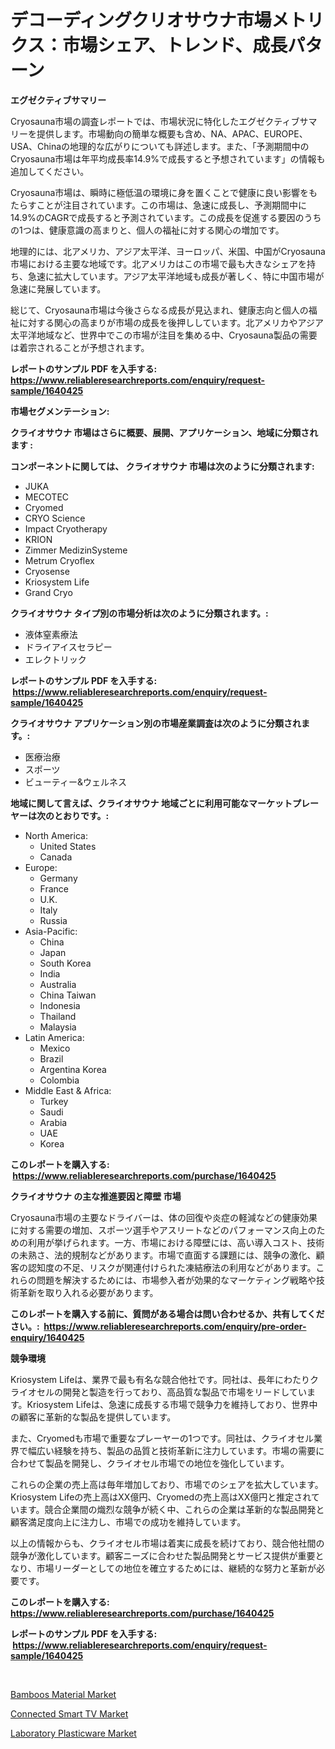 <p><h1>デコーディングクリオサウナ市場メトリクス：市場シェア、トレンド、成長パターン</h1></p><p><strong>エグゼクティブサマリー</strong></p>
<p><p>Cryosauna市場の調査レポートでは、市場状況に特化したエグゼクティブサマリーを提供します。市場動向の簡単な概要も含め、NA、APAC、EUROPE、USA、Chinaの地理的な広がりについても詳述します。また、「予測期間中のCryosauna市場は年平均成長率14.9%で成長すると予想されています」の情報も追加してください。</p><p>Cryosauna市場は、瞬時に極低温の環境に身を置くことで健康に良い影響をもたらすことが注目されています。この市場は、急速に成長し、予測期間中に14.9%のCAGRで成長すると予測されています。この成長を促進する要因のうちの1つは、健康意識の高まりと、個人の福祉に対する関心の増加です。</p><p>地理的には、北アメリカ、アジア太平洋、ヨーロッパ、米国、中国がCryosauna市場における主要な地域です。北アメリカはこの市場で最も大きなシェアを持ち、急速に拡大しています。アジア太平洋地域も成長が著しく、特に中国市場が急速に発展しています。</p><p>総じて、Cryosauna市場は今後さらなる成長が見込まれ、健康志向と個人の福祉に対する関心の高まりが市場の成長を後押ししています。北アメリカやアジア太平洋地域など、世界中でこの市場が注目を集める中、Cryosauna製品の需要は着宗されることが予想されます。</p></p>
<p><strong>レポートのサンプル PDF を入手する: <a href="https://www.reliableresearchreports.com/enquiry/request-sample/1640425">https://www.reliableresearchreports.com/enquiry/request-sample/1640425</a></strong></p>
<p><strong>市場セグメンテーション:</strong></p>
<p><strong> クライオサウナ 市場はさらに概要、展開、アプリケーション、地域に分類されます :</strong></p>
<p><strong>コンポーネントに関しては、 クライオサウナ 市場は次のように分類されます: &nbsp;</strong></p>
<p><ul><li>JUKA</li><li>MECOTEC</li><li>Cryomed</li><li>CRYO Science</li><li>Impact Cryotherapy</li><li>KRION</li><li>Zimmer MedizinSysteme</li><li>Metrum Cryoflex</li><li>Cryosense</li><li>Kriosystem Life</li><li>Grand Cryo</li></ul></p>
<p><strong> クライオサウナ タイプ別の市場分析は次のように分類されます。:</strong></p>
<p><ul><li>液体窒素療法</li><li>ドライアイスセラピー</li><li>エレクトリック</li></ul></p>
<p><strong>レポートのサンプル PDF を入手する: &nbsp;<a href="https://www.reliableresearchreports.com/enquiry/request-sample/1640425">https://www.reliableresearchreports.com/enquiry/request-sample/1640425</a></strong></p>
<p><strong> クライオサウナ アプリケーション別の市場産業調査は次のように分類されます。:</strong></p>
<p><ul><li>医療治療</li><li>スポーツ</li><li>ビューティー&ウェルネス</li></ul></p>
<p><strong>地域に関して言えば、クライオサウナ 地域ごとに利用可能なマーケットプレーヤーは次のとおりです。:</strong></p>
<p><ul>
    <li>
        North America:
        <ul>
            <li>United States</li>
            <li>Canada</li>
        </ul>
    </li>
    <li>
        Europe:
        <ul>
            <li>Germany</li>
            <li>France</li>
            <li>U.K.</li>
            <li>Italy</li>
            <li>Russia</li>
        </ul>
    </li>
    <li>
        Asia-Pacific:
        <ul>
            <li>China</li>
            <li>Japan</li>
            <li>South Korea</li>
            <li>India</li>
            <li>Australia</li>
            <li>China Taiwan</li>
            <li>Indonesia</li>
            <li>Thailand</li>
            <li>Malaysia</li>
        </ul>
    </li>
    <li>
        Latin America:
        <ul>
            <li>Mexico</li>
            <li>Brazil</li>
            <li>Argentina Korea</li>
            <li>Colombia</li>
        </ul>
    </li>
    <li>
        Middle East & Africa:
        <ul>
            <li>Turkey</li>
            <li>Saudi</li>
            <li>Arabia</li>
            <li>UAE</li>
            <li>Korea</li>
        </ul>
    </li>
    </ul></p>
<p><strong>このレポートを購入する: &nbsp;<a href="https://www.reliableresearchreports.com/purchase/1640425">https://www.reliableresearchreports.com/purchase/1640425</a></strong></p>
<p><strong>クライオサウナ の主な推進要因と障壁 市場</strong></p>
<p><p>Cryosauna市場の主要なドライバーは、体の回復や炎症の軽減などの健康効果に対する需要の増加、スポーツ選手やアスリートなどのパフォーマンス向上のための利用が挙げられます。一方、市場における障壁には、高い導入コスト、技術の未熟さ、法的規制などがあります。市場で直面する課題には、競争の激化、顧客の認知度の不足、リスクが関連付けられた凍結療法の利用などがあります。これらの問題を解決するためには、市場参入者が効果的なマーケティング戦略や技術革新を取り入れる必要があります。</p></p>
<p><strong>このレポートを購入する前に、質問がある場合は問い合わせるか、共有してください。:&nbsp; <a href="https://www.reliableresearchreports.com/enquiry/pre-order-enquiry/1640425">https://www.reliableresearchreports.com/enquiry/pre-order-enquiry/1640425</a></strong></p>
<p><strong>競争環境</strong></p>
<p><p>Kriosystem Lifeは、業界で最も有名な競合他社です。同社は、長年にわたりクライオセルの開発と製造を行っており、高品質な製品で市場をリードしています。Kriosystem Lifeは、急速に成長する市場で競争力を維持しており、世界中の顧客に革新的な製品を提供しています。</p><p>また、Cryomedも市場で重要なプレーヤーの1つです。同社は、クライオセル業界で幅広い経験を持ち、製品の品質と技術革新に注力しています。市場の需要に合わせて製品を開発し、クライオセル市場での地位を強化しています。</p><p>これらの企業の売上高は毎年増加しており、市場でのシェアを拡大しています。Kriosystem Lifeの売上高はXX億円、Cryomedの売上高はXX億円と推定されています。競合企業間の熾烈な競争が続く中、これらの企業は革新的な製品開発と顧客満足度向上に注力し、市場での成功を維持しています。</p><p>以上の情報からも、クライオセル市場は着実に成長を続けており、競合他社間の競争が激化しています。顧客ニーズに合わせた製品開発とサービス提供が重要となり、市場リーダーとしての地位を確立するためには、継続的な努力と革新が必要です。</p></p>
<p><strong>このレポートを購入する: &nbsp; <a href="https://www.reliableresearchreports.com/purchase/1640425">https://www.reliableresearchreports.com/purchase/1640425</a></strong></p>
<p><strong>レポートのサンプル PDF を入手する: &nbsp;<a href="https://www.reliableresearchreports.com/enquiry/request-sample/1640425">https://www.reliableresearchreports.com/enquiry/request-sample/1640425</a></strong><strong></strong></p>
<p>&nbsp;</p>
<p><p><a href="https://github.com/lbird53714/Market-Research-Report-List-3/blob/main/bamboos-material-market.md">Bamboos Material Market</a></p><p><a href="https://github.com/mharielmesa/Market-Research-Report-List-2/blob/main/connected-smart-tv-market.md">Connected Smart TV Market</a></p><p><a href="https://github.com/dringals/Market-Research-Report-List-3/blob/main/laboratory-plasticware-market.md">Laboratory Plasticware Market</a></p></p>